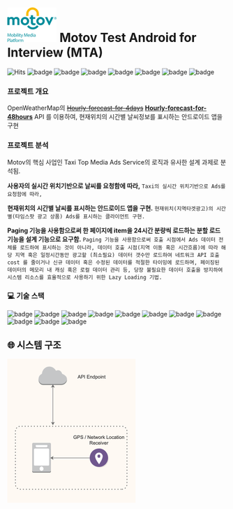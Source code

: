# ![MotovLogo](images/motov-ci-small.png) Motov Test Android for Interview (MTA)



![Hits](https://hits.seeyoufarm.com/api/count/incr/badge.svg?url=https%3A%2F%2Fgithub.com%2Fababqq%2Fmotov-test-android&count_bg=%2379C83D&title_bg=%23555555&icon=&icon_color=%23E7E7E7&title=hits&edge_flat=false) ![badge](https://img.shields.io/github/languages/count/ababqq/motov-test-android) ![badge](https://img.shields.io/github/languages/top/ababqq/motov-test-android) ![badge](https://img.shields.io/github/languages/code-size/ababqq/motov-test-android) ![badge](https://img.shields.io/github/repo-size/ababqq/motov-test-android) ![badge](https://img.shields.io/github/issues/ababqq/motov-test-android) ![badge](https://img.shields.io/github/issues-closed/ababqq/motov-test-android) ![badge](https://img.shields.io/github/last-commit/ababqq/motov-test-android)


### 프로젝트 개요
OpenWeatherMap의 ~~[Hourly-forecast-for-4days](https://openweathermap.org/api/hourly-forecast)~~ **[Hourly-forecast-for-48hours](https://openweathermap.org/api/one-call-api)** API 를 이용하여, 현재위치의 시간별 날씨정보를 표시하는 안드로이드 앱을 구현


### 프로젝트 분석
Motov의 핵심 사업인 Taxi Top Media Ads Service의 로직과 유사한 설계 과제로 분석됨.

**사용자의 실시간 위치기반으로 날씨를 요청함에 따라,**
`Taxi의 실시간 위치기반으로 Ads를 요청함에 따라,`

**현재위치의 시간별 날씨를 표시하는 안드로이드 앱을 구현.**
`현재위치(지역타겟광고)의 시간별(타임스팟 광고 상품) Ads를 표시하는 클라이언트 구현.`

**Paging 기능을 사용함으로써 한 페이지에 item을 24시간 분량씩 로드하는 분할 로드 기능을 설계 기능으로 요구함.**
`Paging 기능을 사용함으로써 호출 시점에서 Ads 데이터 전체를 로드하여 표시하는 것이 아니라, 데이터 호출 시점(지역 이동 혹은 시간흐름)에 따라 해당 지역 혹은 일정시간동안 광고할 (최소필요) 데이터 갯수만 로드하여 네트워크 API 호출 cost 를 줄이거나 신규 데이터 혹은 수정된 데이터를 적절한 타이밍에 로드하며, 페이징된 데이터의 메모리 내 캐싱 혹은 로컬 데이터 관리 등, 당장 불필요한 데이터 호출을 방지하여 시스템 리소스를 효율적으로 사용하기 위한 Lazy Loading 기법.`

### :computer: 기술 스택
![badge](https://img.shields.io/badge/SCM-Github-181717?logo=Github) ![badge](https://img.shields.io/badge/SCM-Git-F05032?logo=Git) ![badge](https://img.shields.io/badge/Package-Gradle-02303A?logo=Gradle) ![badge](https://img.shields.io/badge/Language-Java-007396?logo=Java) ![badge](https://img.shields.io/badge/Framework-Android-3DDC84?logo=Android) ![badge](https://img.shields.io/badge/IDE-Android_Studio-3DDC84?logo=Android-Studio) ![badge](https://img.shields.io/badge/Library-Glide-21baa2) ![badge](https://img.shields.io/badge/Library-Retrofit2-47b984) ![badge](https://img.shields.io/badge/Library-okHttp3-009485) ![badge](https://img.shields.io/badge/Library-RxJava2-b7178b) ![badge](https://img.shields.io/badge/Library-Espresso-946e59)


## :globe_with_meridians: 시스템 구조
![아키텍처](images/architecture.png)